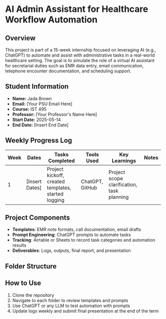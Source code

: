 # AI Admin Assistant for Healthcare Workflow Automation

## Overview
This project is part of a 15-week internship focused on leveraging AI (e.g., ChatGPT) to automate and assist with administrative tasks in a real-world healthcare setting. The goal is to simulate the role of a virtual AI assistant for secretarial duties such as EMR data entry, email communication, telephone encounter documentation, and scheduling support.

## Student Information
- **Name:** Jada Brown
- **Email:** [Your PSU Email Here]
- **Course:** IST 495
- **Professor:** [Your Professor's Name Here]
- **Start Date:** 2025-05-14
- **End Date:** [Insert End Date]

## Weekly Progress Log
| Week | Dates | Tasks Completed | Tools Used | Key Learnings | Notes |
|------|-------|------------------|------------|----------------|-------|
| 1    | [Insert Dates] | Project kickoff, created templates, started logging | ChatGPT, GitHub | Project scope clarification, task planning | |

## Project Components
- **Templates**: EMR note formats, call documentation, email drafts  
-  **Prompt Engineering**: ChatGPT prompts to automate tasks  
-  **Tracking**: Airtable or Sheets to record task categories and automation results  
-  **Deliverables**: Logs, outputs, final report, and presentation  

## Folder Structure

## How to Use
1. Clone the repository  
2. Navigate to each folder to review templates and prompts  
3. Use ChatGPT or any LLM to test automation with prompts  
4. Update logs weekly and submit final presentation at the end of the term
